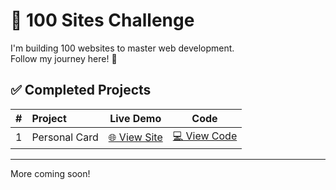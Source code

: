 # 💯 100 Sites Challenge

I'm building 100 websites to master web development.  
Follow my journey here! 🚀

## ✅ Completed Projects

| # | Project | Live Demo | Code |
|:-:|:--------|:---------:|:----:|
| 1 | Personal Card | [🌐 View Site](https://taxallus.github.io/100-sites-challenge/Site-1/) | [💻 View Code](https://github.com/taxallus/100-sites-challenge/tree/main/Site-1) |

---

More coming soon!
